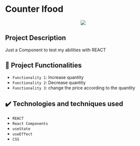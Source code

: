 # Counter Ifood

<p align="center">
<img src="https://img.shields.io/badge/STATUS-COMPLETED-success"/>
</p>

## Project Description

Just a Component to test my abilities with REACT

## :hammer: Project Functionalities

- `Functionality 1`: Increase quantity
- `Functionality 2`: Decrease quantity
- `Functionality 3`: change the price according to the quantity

## ✔️ Technologies and techniques used

- `REACT`
- `React Components`
- `useState`
- `useEffect`
- `CSS`
